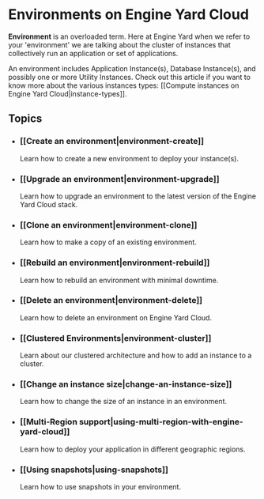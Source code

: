 # Environments on Engine Yard Cloud

**Environment** is an overloaded term. Here at Engine Yard when we refer to your 
'environment' we are talking about the cluster of instances that collectively run 
an application or set of applications. 

An environment includes Application Instance(s), Database Instance(s), and possibly
one or more Utility Instances. Check out this article if you want to know more about 
the various instances types: [[Compute instances on Engine Yard Cloud|instance-types]].

## Topics

* ### [[Create an environment|environment-create]]
  Learn how to create a new environment to deploy your instance(s).
  
* ### [[Upgrade an environment|environment-upgrade]]
  Learn how to upgrade an environment to the latest version of the Engine Yard Cloud stack.

* ### [[Clone an environment|environment-clone]]
  Learn how to make a copy of an existing environment.

* ### [[Rebuild an environment|environment-rebuild]]
  Learn how to rebuild an environment with minimal downtime.

* ### [[Delete an environment|environment-delete]]
  Learn how to delete an environment on Engine Yard Cloud.

* ### [[Clustered Environments|environment-cluster]]
  Learn about our clustered architecture and how to add an instance to a cluster.

* ### [[Change an instance size|change-an-instance-size]]
  Learn how to change the size of an instance in an environment.

* ### [[Multi-Region support|using-multi-region-with-engine-yard-cloud]]
  Learn how to deploy your application in different geographic regions.

* ### [[Using snapshots|using-snapshots]]
  Learn how to use snapshots in your environment.
